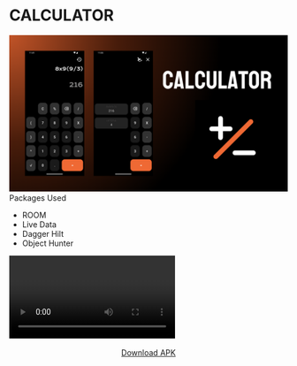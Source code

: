# CALCULATOR

![alt text](assets/CALCULATOR.png)
Packages Used

- ROOM
- Live Data
- Dagger Hilt
- Object Hunter
  <br>

<video controls src="assets/calculator.mp4" title="CALCULATOR"></video>

<p align="center">
  <a href="app/release/calculator.apk">Download APK</a>
</p>
